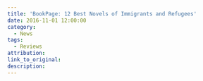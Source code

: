 ```yaml
---
title: 'BookPage: 12 Best Novels of Immigrants and Refugees'
date: 2016-11-01 12:00:00
category:
  - News
tags:
  - Reviews
attribution:
link_to_original:
description:
---
```

